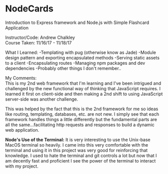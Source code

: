 # NodeCards </br>
Introduction to Express framework and Node.js with Simple Flashcard Application </br>

Instructor/Code: Andrew Chalkley </br>
Course Taken: 11/16/17 - 11/18/17 </br>

What I Learned:
-Templating with pug (otherwise know as Jade)
-Module design pattern and exporting encapsulated methods
-Serving static assets to a client
-Encapsulating routes
-Managing npm packages and dev dependencies
-Probably other things I don't remember..

My Comments: </br>
This is my 2nd web framework that I'm learning and I've been intrigued and challenged by the new functional way of
thinking that JavaScript requires. I learned it first on client-side and then making a 2nd shift to using JavaScript
server-side was another challenge. </br>

This was helped by the fact that this is the 2nd framework for me so ideas like routing, templating, databases, etc.
are not new. I simply see that each framework handles things a little differently but the fundamental parts are all
the same...facilitating http requests and responses to build a dynamic web application. </br>

**Node's Use of the Terminal:** It is very interesting to use the Unix-base MacOS terminal so heavily. I came into this very comfortable with the terminal and using it in this project was very good for reinforcing that knowledge. I used to hate the terminal and git controls a lot but now that I am decently fast and proficient I see the power of the terminal to interact with my project.

